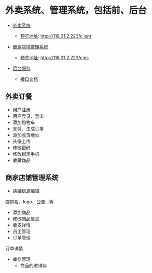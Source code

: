 # 外卖系统、管理系统，包括前、后台

- [外卖系统](https://github.com/linhuibin98/order-client)
  - [预览地址](http://118.31.2.223/client): http://118.31.2.223/client

- [商家店铺管理系统](https://github.com/linhuibin98/order-cms)
  - [预览地址](http://118.31.2.223/cms): http://118.31.2.223/cms

- [后台服务](https://github.com/linhuibin98/order-server)
  - [接口文档]()

## 外卖订餐

 - 用户注册
 - 用户登录、登出
 - 添加购物车
 - 支付、生成订单
 - 添加收货地址
 - 头像上传
 - 修改密码
 - 修改绑定手机
 - 收藏商品

## 商家店铺管理系统

- 店铺信息编辑

店铺名、logo、公告...等

- 添加商品
- 修改商品信息
- 收支详情
- 员工管理
- 订单管理

订单详情

- 库存管理
  - 商品的进销存